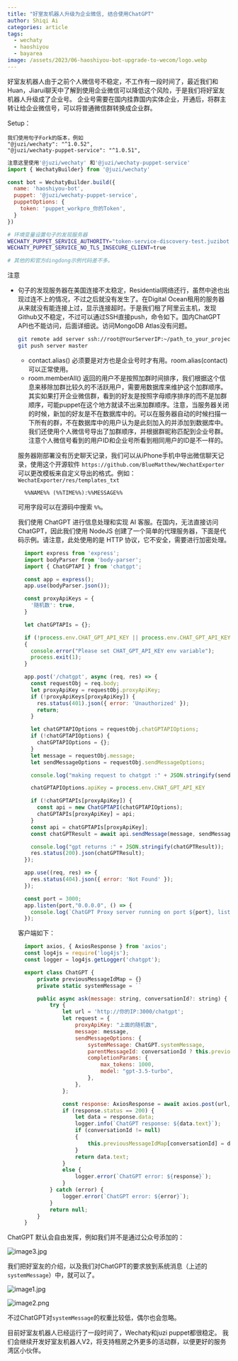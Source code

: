 ```yaml
---
title: "好室友机器人升级为企业微信, 结合使用ChatGPT"
author: Shiqi Ai
categories: article
tags:
  - wechaty
  - haoshiyou
  - bayarea
image: /assets/2023/06-haoshiyou-bot-upgrade-to-wecom/logo.webp
---
```



好室友机器人由于之前个人微信号不稳定，不工作有一段时间了，最近我们和Huan，Jiarui聊天中了解到使用企业微信可以降低这个风险，于是我们将好室友机器人升级成了企业号。
企业号需要在国内挂靠国内实体企业，开通后，将群主转让给企业微信号，可以将普通微信群转换成企业群。

Setup：

```Text
我们使用句子Fork的版本，例如
"@juzi/wechaty": "^1.0.52",
"@juzi/wechaty-puppet-service": "^1.0.51",
```

```javascript
注意这里使用'@juzi/wechaty' 和'@juzi/wechaty-puppet-service'
import { WechatyBuilder} from '@juzi/wechaty'

const bot = WechatyBuilder.build({
  name: 'haoshiyou-bot',
  puppet: '@juzi/wechaty-puppet-service',
  puppetOptions: {
    token: 'puppet_workpro_你的Token',
  }
})
```

```bash
# 环境变量设置句子的发现服务器
WECHATY_PUPPET_SERVICE_AUTHORITY="token-service-discovery-test.juzibot.com"
WECHATY_PUPPET_SERVICE_NO_TLS_INSECURE_CLIENT=true

# 其他的和官方dingdong示例代码差不多。
```

注意

- 句子的发现服务器在美国连接不太稳定，Residential网络还行，虽然中途也出现过连不上的情况，不过之后就没有发生了。在Digital Ocean租用的服务器从来就没有能连接上过，显示连接超时。于是我们租了阿里云主机，发现Github又不稳定，不过可以通过SSH直接push，命令如下。国内ChatGPT API也不能访问，后面详细说。访问MongoDB Atlas没有问题。

  ```bash
  git remote add server ssh://root@YourServerIP:~/path_to_your_project/
  git push server master
  ```

  - contact.alias() 必须要是对方也是企业号时才有用。room.alias(contact)可以正常使用。
  - room.memberAll() 返回的用户不是按照加群时间排序，我们根据这个信息来移除加群比较久的不活跃用户，需要用数据库来维护这个加群顺序。其实如果打开企业微信群，看到的好友是按照字母顺序排序的而不是加群顺序，可能puppet在这个地方就读不出来加群顺序。注意，当服务器关闭的时候，新加的好友是不在数据库中的。可以在服务器自动的时候扫描一下所有的群，不在数据库中的用户认为是此刻加入的并添加到数据库中。我们还使用个人微信号导出了加群顺序，并根据群昵称匹配到企业号群。注意个人微信号看到的用户ID和企业号所看到相同用户的ID是不一样的。

  服务器刚部署没有历史聊天记录，我们可以从iPhone手机中导出微信聊天记录，使用这个开源软件 `https://github.com/BlueMatthew/WechatExporter` 可以更改模板来自定义导出的格式。例如：
  `WechatExporter/res/templates_txt`

  ```Text
    %%NAME%% (%%TIME%%):%%MESSAGE%%
  ```

  可用字段可以在源码中搜索 `%%`。

  我们使用 ChatGPT 进行信息处理和实现 AI 客服。在国内，无法直接访问 ChatGPT，因此我们使用 NodeJS 创建了一个简单的代理服务器，下面是代码示例。请注意，此处使用的是 HTTP 协议，它不安全，需要进行加密处理。

  ```javascript
    import express from 'express';
    import bodyParser from 'body-parser';
    import { ChatGPTAPI } from 'chatgpt';

    const app = express();
    app.use(bodyParser.json());

    const proxyApiKeys = {
      '随机数': true,
    }

    let chatGPTAPIs = {};

    if (!process.env.CHAT_GPT_API_KEY || process.env.CHAT_GPT_API_KEY === "")
    {
      console.error("Please set CHAT_GPT_API_KEY env variable");
      process.exit(1);
    }

    app.post('/chatgpt', async (req, res) => {
      const requestObj = req.body;
      let proxyApiKey = requestObj.proxyApiKey;
      if (!proxyApiKeys[proxyApiKey]) {
        res.status(401).json({ error: 'Unauthorized' });
        return;
      }

      let chatGPTAPIOptions = requestObj.chatGPTAPIOptions;
      if (!chatGPTAPIOptions) {
        chatGPTAPIOptions = {};
      }
      let message = requestObj.message;
      let sendMessageOptions = requestObj.sendMessageOptions;

      console.log("making request to chatgpt :" + JSON.stringify(sendMessageOptions) + " Message: " + message);

      chatGPTAPIOptions.apiKey = process.env.CHAT_GPT_API_KEY

      if (!chatGPTAPIs[proxyApiKey]) {
        const api = new ChatGPTAPI(chatGPTAPIOptions);
        chatGPTAPIs[proxyApiKey] = api;
      }
      const api = chatGPTAPIs[proxyApiKey];
      const chatGPTResult = await api.sendMessage(message, sendMessageOptions);

      console.log("gpt returns :" + JSON.stringify(chatGPTResult));
      res.status(200).json(chatGPTResult);
    });

    app.use((req, res) => {
      res.status(404).json({ error: 'Not Found' });
    });

    const port = 3000;
    app.listen(port,"0.0.0.0", () => {
      console.log(`ChatGPT Proxy server running on port ${port}, listening post request to "/chatgpt"`);
    });
  ```

  客户端如下：

  ```javascript
    import axios, { AxiosResponse } from 'axios';
    const log4js = require('log4js');
    const logger = log4js.getLogger('chatgpt');

    export class ChatGPT {
        private previousMessageIdMap = {}
        private static systemMessage = ``

        public async ask(message: string, conversationId?: string) {
            try {
                let url = 'http://你的IP:3000/chatgpt';
                let request = {
                    proxyApiKey: "上面的随机数",
                    message: message,
                    sendMessageOptions: {
                        systemMessage: ChatGPT.systemMessage,
                        parentMessageId: conversationId ? this.previousMessageIdMap[conversationId] : null,
                        completionParams: {
                            max_tokens: 1000,
                            model: "gpt-3.5-turbo",
                        },
                    },
                };

                const response: AxiosResponse = await axios.post(url, request);
                if (response.status == 200) {
                    let data = response.data;
                    logger.info(`ChatGPT response: ${data.text}`);
                    if (conversationId != null)
                    {
                        this.previousMessageIdMap[conversationId] = data.id;
                    }
                    return data.text;
                }
                else {
                    logger.error(`ChatGPT error: ${response}`);
                }
            } catch (error) {
                logger.error(`ChatGPT error: ${error}`);
            }
            return null;
        }
    }
  ```

ChatGPT 默认会自由发挥，例如我们并不是通过公众号添加的：

![image3.jpg](/assets/2023/06-haoshiyou-bot-upgrade-to-wecom/image3.jpg)

我们把好室友的介绍，以及我们对ChatGPT的要求放到系统消息（上述的`systemMessage`）中，就可以了。

![image1.jpg](/assets/2023/06-haoshiyou-bot-upgrade-to-wecom/image1.jpg)

![image2.png](/assets/2023/06-haoshiyou-bot-upgrade-to-wecom/image2.png)

不过ChatGPT对`systemMessage`的权重比较低，偶尔也会忽略。

目前好室友机器人已经运行了一段时间了，Wechaty和juzi puppet都很稳定。
我们会继续开发好室友机器人V2，将支持租房之外更多的活动群，以便更好的服务湾区小伙伴。
